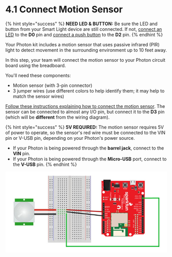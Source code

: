# 4.1 Connect Motion Sensor

{% hint style="success" %}
**NEED LED & BUTTON:**  Be sure the LED and button from your Smart Light device are still connected. If not, [connect an LED](https://docs.idew.org/code-internet-of-things/references/physical-outputs/led-lights) to the **D0** pin and [connect a push button](https://docs.idew.org/code-internet-of-things/references/physical-inputs/push-buttons) to the **D2** pin.
{% endhint %}

Your Photon kit includes a motion sensor that uses passive infrared \(PIR\) light to detect movement in the surrounding environment up to 10 feet away.

In this step, your team will connect the motion sensor to your Photon circuit board using the breadboard.

You'll need these components:

* Motion sensor \(with 3-pin connector\)
* 3 jumper wires \(use different colors to help identify them; it may help to match the sensor wires\)

[Follow these instructions explaining how to connect the motion sensor](https://docs.idew.org/code-internet-of-things/references/physical-inputs/motion-sensor). The sensor can be connected to almost any I/O pin, but connect it to the **D3** pin \(which will be **different** from the wiring diagram\).

{% hint style="success" %}
**5V REQUIRED:**  The motion sensor requires 5V of power to operate, so the sensor's red wire must be connected to the VIN pin or V-USB pin, depending on your Photon's power source.

* If your Photon is being powered through the **barrel jack**, connect to the **VIN** pin.
* If your Photon is being powered through the **Micro-USB** port, connect to the **V-USB** pin.
{% endhint %}

![Example Wiring Diagram for a Motion Sensor](../../.gitbook/assets/experiment-9a.jpg)



